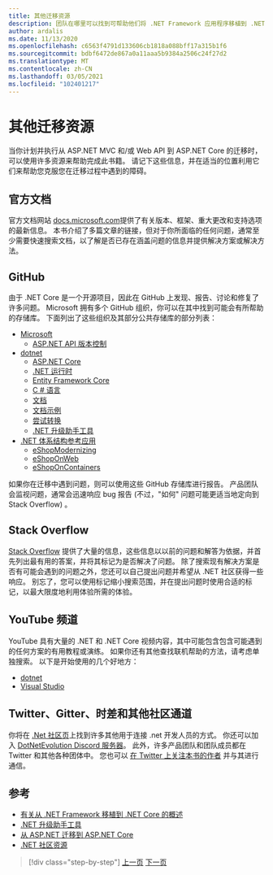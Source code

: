 ```yaml
---
title: 其他迁移资源
description: 团队在哪里可以找到可帮助他们将 .NET Framework 应用程序移植到 .NET Core 的资源？
author: ardalis
ms.date: 11/13/2020
ms.openlocfilehash: c6563f4791d133606cb1818a088bff17a315b1f6
ms.sourcegitcommit: bdbf6472de867a0a11aaa5b9384a2506c24f27d2
ms.translationtype: MT
ms.contentlocale: zh-CN
ms.lasthandoff: 03/05/2021
ms.locfileid: "102401217"
---
```

# <a name="additional-migration-resources"></a>其他迁移资源

当你计划并执行从 ASP.NET MVC 和/或 Web API 到 ASP.NET Core 的迁移时，可以使用许多资源来帮助完成此书籍。 请记下这些信息，并在适当的位置利用它们来帮助您克服您在迁移过程中遇到的障碍。

## <a name="official-documentation"></a>官方文档

官方文档网站 [docs.microsoft.com](https://docs.microsoft.com/)提供了有关版本、框架、重大更改和支持选项的最新信息。 本书介绍了多篇文章的链接，但对于你所面临的任何问题，通常至少需要快速搜索文档，以了解是否已存在涵盖问题的信息并提供解决方案或解决方法。

## <a name="github"></a>GitHub

由于 .NET Core 是一个开源项目，因此在 GitHub 上发现、报告、讨论和修复了许多问题。 Microsoft 拥有多个 GitHub 组织，你可以在其中找到可能会有所帮助的存储库。 下面列出了这些组织及其部分公共存储库的部分列表：

- [Microsoft](https://github.com/microsoft)
  - [ASP.NET API 版本控制](https://github.com/microsoft/aspnet-api-versioning)
- [dotnet](https://github.com/dotnet)
  - [ASP.NET Core](https://github.com/dotnet/aspnetcore)
  - [.NET 运行时](https://github.com/dotnet/runtime)
  - [Entity Framework Core](https://github.com/dotnet/efcore)
  - [C # 语言](https://github.com/dotnet/csharplang)
  - [文档](https://github.com/dotnet/docs)
  - [文档示例](https://github.com/dotnet/samples)
  - [尝试转换](https://github.com/dotnet/try-convert)
  - [.NET 升级助手工具](https://aka.ms/dotnet-upgrade-assistant)
- [.NET 体系结构参考应用](https://github.com/dotnet-architecture)
  - [eShopModernizing](https://github.com/dotnet-architecture/eShopModernizing)
  - [eShopOnWeb](https://github.com/dotnet-architecture/eShopOnWeb)
  - [eShopOnContainers](https://github.com/dotnet-architecture/eShopOnContainers)

如果你在迁移中遇到问题，则可以使用这些 GitHub 存储库进行报告。 产品团队会监视问题，通常会迅速响应 bug 报告 (不过，"如何" 问题可能更适当地定向到 Stack Overflow) 。

## <a name="stack-overflow"></a>Stack Overflow

[Stack Overflow](https://stackoverflow.com/) 提供了大量的信息，这些信息以以前的问题和解答为依据，并首先列出最有用的答案，并将其标记为是否解决了问题。 除了搜索现有解决方案是否有可能会遇到的问题之外，您还可以自己提出问题并希望从 .NET 社区获得一些响应。 别忘了，您可以使用标记缩小搜索范围，并在提出问题时使用合适的标记，以最大限度地利用体验所需的体验。

## <a name="youtube-channels"></a>YouTube 频道

YouTube 具有大量的 .NET 和 .NET Core 视频内容，其中可能包含包含可能遇到的任何方案的有用教程或演练。 如果你还有其他查找联机帮助的方法，请考虑单独搜索。 以下是开始使用的几个好地方：

- [dotnet](https://www.youtube.com/dotnet)
- [Visual Studio](https://www.youtube.com/visualstudio)

## <a name="twitter-gitter-slack-and-other-community-channels"></a>Twitter、Gitter、时差和其他社区通道

你将在 [.Net 社区页](https://dotnet.microsoft.com/platform/community)上找到许多其他用于连接 .net 开发人员的方式。 你还可以加入 [DotNetEvolution Discord 服务器](https://aka.ms/dotnet-discord)。 此外，许多产品团队和团队成员都在 Twitter 和其他各种团体中。 您也可以 [在 Twitter 上关注本书的作者](https://twitter.com/ardalis) 并与其进行通信。

## <a name="references"></a>参考

- [有关从 .NET Framework 移植到 .NET Core 的概述](../../core/porting/index.md)
- [.NET 升级助手工具](https://aka.ms/dotnet-upgrade-assistant)
- [从 ASP.NET 迁移到 ASP.NET Core](../../core/porting/index.md)
- [.NET 社区资源](https://dotnet.microsoft.com/platform/community)

>[!div class="step-by-step"]
>[上一页](deployment-strategies.md)
>[下一页](architectural-differences.md)
